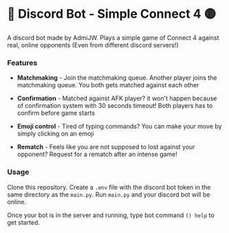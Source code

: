 # 🔴 Discord Bot - Simple Connect 4 🟡

A discord bot made by AdmiJW. Plays a simple game of Connect 4 against real, online opponents (Even from different 
discord servers!)

### Features
* **Matchmaking** - Join the matchmaking queue. Another player joins the matchmaking queue. You both gets matched against
each other
  
* **Confirmation** - Matched against AFK player? it won't happen because of confirmation system with 30 seconds timeout! Both
players has to confirm before game starts
  
* **Emoji control** - Tired of typing commands? You can make your move by simply clicking on an emoji

* **Rematch** - Feels like you are not supposed to lost against your opponent? Request for a rematch after an intense
game!

### Usage

Clone this repository. Create a `.env` file with the discord bot token in the same directory as the `main.py`.
Run `main.py` and your discord bot will be online.

Once your bot is in the server and running, type bot command `() help` to get started.